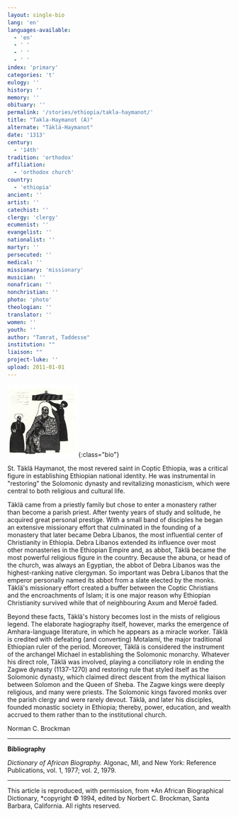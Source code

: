 ```yaml
---
layout: single-bio
lang: 'en'
languages-available:
  - 'en'
  - ' '
  - ' '
  - ' '
index: 'primary'
categories: 't'
eulogy: ''
history: ''
memory: ''
obituary: ''
permalink: '/stories/ethiopia/takla-haymanot/'
title: "Takla-Haymanot (A)"
alternate: "Täklä-Haymanot"
date: '1313'
century:
  - '14th'
tradition: 'orthodox'
affiliation:
  - 'orthodox church'
country:
  - 'ethiopia'
ancient: ''
artist: ''
catechist: ''
clergy: 'clergy'
ecumenist: ''
evangelist: ''
nationalist: ''
martyr: ''
persecuted: ''
medical: ''
missionary: 'missionary'
musician: ''
nonafrican: ''
nonchristian: ''
photo: 'photo'
theologian: ''
translator: ''
women: ''
youth: ''
author: "Tamrat, Taddesse"
institution: ""
liaison: ""
project-luke: ''
upload: 2011-01-01
---
```


![Takla Haymanot](/images/bio-pics/ethiopia/takla-haymanot/takla_hamanot_st.jpg){:class="bio"}

St. T&auml;kl&auml; Haymanot, the most revered saint in Coptic Ethiopia, was a critical figure in establishing Ethiopian national identity. He was instrumental in "restoring" the Solomonic dynasty and revitalizing monasticism, which were central to both religious and cultural life.

T&auml;kl&auml; came from a priestly family but chose to enter a monastery rather than become a parish priest. After twenty years of study and solitude, he acquired great personal prestige. With a small band of disciples he began an extensive missionary effort that culminated in the founding of a monastery that later became Debra Libanos, the most influential center of Christianity in Ethiopia. Debra Libanos extended its influence over most other monasteries in the Ethiopian Empire and, as abbot, T&auml;kl&auml; became the most powerful religious figure in the country. Because the abuna, or head of the church, was always an Egyptian, the abbot of Debra Libanos was the highest-ranking native clergyman. So important was Debra Libanos that the emperor personally named its abbot from a slate elected by the monks. T&auml;kl&auml;'s missionary effort created a buffer between the Coptic Christians and the encroachments of Islam; it is one major reason why Ethiopian Christianity survived while that of neighbouring Axum and Mero&euml; faded.

Beyond these facts, T&auml;kl&auml;'s history becomes lost in the mists of religious legend. The elaborate hagiography itself, however, marks the emergence of Amhara-language literature, in which he appears as a miracle worker. T&auml;kl&auml; is credited with defeating (and converting) Motalami, the major traditional Ethiopian ruler of the period. Moreover, T&auml;kl&auml; is considered the instrument of the archangel Michael in establishing the Solomonic monarchy. Whatever his direct role, T&auml;kl&auml; was involved, playing a conciliatory role in ending the Zagwe dynasty (1137-1270) and restoring rule that styled itself as the Solomonic dynasty, which claimed direct descent from the mythical liaison between Solomon and the Queen of Sheba. The Zagwe kings were deeply religious, and many were priests. The Solomonic kings favored monks over the parish clergy and were rarely devout. T&auml;kl&auml;, and later his disciples, founded monastic society in Ethiopia; thereby, power, education, and wealth accrued to them rather than to the institutional church.

Norman C. Brockman

---

**Bibliography**

*Dictionary of African Biography.* Algonac, MI, and New York: Reference Publications, vol. 1, 1977; vol. 2, 1979.

---

This article is reproduced, with permission, from *An African Biographical Dictionary, *copyright &copy; 1994, edited by Norbert C. Brockman, Santa Barbara, California. All rights reserved.
